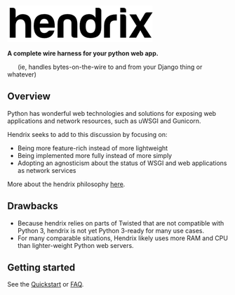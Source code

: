 ![hendrix](_static/hendrix-logo.png)

**A complete wire harness for your python web app.**

&nbsp;&nbsp;&nbsp;&nbsp;&nbsp;&nbsp;(ie, handles bytes-on-the-wire to and from your Django thing or whatever)

## Overview

Python has wonderful web technologies and solutions for exposing web applications and network resources, such as uWSGI and Gunicorn.

Hendrix seeks to add to this discussion by focusing on:

* Being more feature-rich instead of more lightweight
* Being implemented more fully instead of more simply
* Adopting an agnosticism about the status of WSGI and web applications as network services

More about the hendrix philosophy [here](philosophy.md).

## Drawbacks

* Because hendrix relies on parts of Twisted that are not compatible with Python 3, hendrix is not yet Python 3-ready for many use cases.
* For many comparable situations, Hendrix likely uses more RAM and CPU than lighter-weight Python web servers.

## Getting started

See the [Quickstart](quickstart.md) or [FAQ](faq.md).
